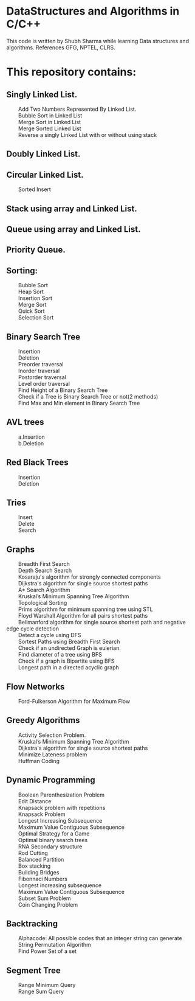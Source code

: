 # DataStructures and Algorithms in C/C++

This code is written by Shubh Sharma while learning Data structures and algorithms.
References GFG, NPTEL, CLRS.

This repository contains:
=========================

Singly Linked List.
----------------
&nbsp;&nbsp;&nbsp;&nbsp;&nbsp;&nbsp;&nbsp;&nbsp;Add Two Numbers Represented By Linked List.<br />
&nbsp;&nbsp;&nbsp;&nbsp;&nbsp;&nbsp;&nbsp;&nbsp;Bubble Sort in Linked List<br />
&nbsp;&nbsp;&nbsp;&nbsp;&nbsp;&nbsp;&nbsp;&nbsp;Merge Sort in Linked List<br />
&nbsp;&nbsp;&nbsp;&nbsp;&nbsp;&nbsp;&nbsp;&nbsp;Merge Sorted Linked List<br />
&nbsp;&nbsp;&nbsp;&nbsp;&nbsp;&nbsp;&nbsp;&nbsp;Reverse a singly Linked List with or without using stack<br />

Doubly Linked List.
----------------

Circular Linked List.
----------------
&nbsp;&nbsp;&nbsp;&nbsp;&nbsp;&nbsp;&nbsp;&nbsp;Sorted Insert<br />

Stack using array and Linked List.
--------------------------------

Queue using array and Linked List.
----------------------------------------

Priority Queue.
----------------

Sorting:
--------
&nbsp;&nbsp;&nbsp;&nbsp;&nbsp;&nbsp;&nbsp;&nbsp;Bubble Sort<br />
&nbsp;&nbsp;&nbsp;&nbsp;&nbsp;&nbsp;&nbsp;&nbsp;Heap Sort<br />
&nbsp;&nbsp;&nbsp;&nbsp;&nbsp;&nbsp;&nbsp;&nbsp;Insertion Sort<br />
&nbsp;&nbsp;&nbsp;&nbsp;&nbsp;&nbsp;&nbsp;&nbsp;Merge Sort<br />
&nbsp;&nbsp;&nbsp;&nbsp;&nbsp;&nbsp;&nbsp;&nbsp;Quick Sort<br />
&nbsp;&nbsp;&nbsp;&nbsp;&nbsp;&nbsp;&nbsp;&nbsp;Selection Sort<br />

Binary Search Tree
----------------
&nbsp;&nbsp;&nbsp;&nbsp;&nbsp;&nbsp;&nbsp;&nbsp;Insertion<br />
&nbsp;&nbsp;&nbsp;&nbsp;&nbsp;&nbsp;&nbsp;&nbsp;Deletion<br />
&nbsp;&nbsp;&nbsp;&nbsp;&nbsp;&nbsp;&nbsp;&nbsp;Preorder traversal<br />
&nbsp;&nbsp;&nbsp;&nbsp;&nbsp;&nbsp;&nbsp;&nbsp;Inorder traversal<br />
&nbsp;&nbsp;&nbsp;&nbsp;&nbsp;&nbsp;&nbsp;&nbsp;Postorder traversal<br />
&nbsp;&nbsp;&nbsp;&nbsp;&nbsp;&nbsp;&nbsp;&nbsp;Level order traversal<br />
&nbsp;&nbsp;&nbsp;&nbsp;&nbsp;&nbsp;&nbsp;&nbsp;Find Height of a Binary Search Tree<br />
&nbsp;&nbsp;&nbsp;&nbsp;&nbsp;&nbsp;&nbsp;&nbsp;Check if a Tree is Binary Search Tree or not(2 methods)<br />
&nbsp;&nbsp;&nbsp;&nbsp;&nbsp;&nbsp;&nbsp;&nbsp;Find Max and Min element in Binary Search Tree<br />

AVL trees
--------
&nbsp;&nbsp;&nbsp;&nbsp;&nbsp;&nbsp;&nbsp;&nbsp;a.Insertion<br />
&nbsp;&nbsp;&nbsp;&nbsp;&nbsp;&nbsp;&nbsp;&nbsp;b.Deletion<br />

Red Black Trees
--------
&nbsp;&nbsp;&nbsp;&nbsp;&nbsp;&nbsp;&nbsp;&nbsp;Insertion<br />
&nbsp;&nbsp;&nbsp;&nbsp;&nbsp;&nbsp;&nbsp;&nbsp;Deletion<br />

Tries
--------
&nbsp;&nbsp;&nbsp;&nbsp;&nbsp;&nbsp;&nbsp;&nbsp;Insert<br />
&nbsp;&nbsp;&nbsp;&nbsp;&nbsp;&nbsp;&nbsp;&nbsp;Delete<br />
&nbsp;&nbsp;&nbsp;&nbsp;&nbsp;&nbsp;&nbsp;&nbsp;Search<br />

Graphs
--------
&nbsp;&nbsp;&nbsp;&nbsp;&nbsp;&nbsp;&nbsp;&nbsp;Breadth First Search<br />
&nbsp;&nbsp;&nbsp;&nbsp;&nbsp;&nbsp;&nbsp;&nbsp;Depth Search Search<br />
&nbsp;&nbsp;&nbsp;&nbsp;&nbsp;&nbsp;&nbsp;&nbsp;Kosaraju's algorithm for strongly connected components<br />
&nbsp;&nbsp;&nbsp;&nbsp;&nbsp;&nbsp;&nbsp;&nbsp;Dijkstra's algorithm for single source shortest paths<br />
&nbsp;&nbsp;&nbsp;&nbsp;&nbsp;&nbsp;&nbsp;&nbsp;A* Search Algorithm <br />
&nbsp;&nbsp;&nbsp;&nbsp;&nbsp;&nbsp;&nbsp;&nbsp;Kruskal’s Minimum Spanning Tree Algorithm<br />
&nbsp;&nbsp;&nbsp;&nbsp;&nbsp;&nbsp;&nbsp;&nbsp;Topological Sorting<br />
&nbsp;&nbsp;&nbsp;&nbsp;&nbsp;&nbsp;&nbsp;&nbsp;Prims algorithm for minimum spanning tree using STL<br />
&nbsp;&nbsp;&nbsp;&nbsp;&nbsp;&nbsp;&nbsp;&nbsp;Floyd Warshall Algorithm for all pairs shortest paths<br />
&nbsp;&nbsp;&nbsp;&nbsp;&nbsp;&nbsp;&nbsp;&nbsp;Bellmanford algorithm for single source shortest path and negative edge cycle detection<br />
&nbsp;&nbsp;&nbsp;&nbsp;&nbsp;&nbsp;&nbsp;&nbsp;Detect a cycle using DFS<br />
&nbsp;&nbsp;&nbsp;&nbsp;&nbsp;&nbsp;&nbsp;&nbsp;Sortest Paths using Breadth First Search<br />
&nbsp;&nbsp;&nbsp;&nbsp;&nbsp;&nbsp;&nbsp;&nbsp;Check if an undirected Graph is eulerian.<br />
&nbsp;&nbsp;&nbsp;&nbsp;&nbsp;&nbsp;&nbsp;&nbsp;Find diameter of a tree using BFS<br />
&nbsp;&nbsp;&nbsp;&nbsp;&nbsp;&nbsp;&nbsp;&nbsp;Check if a graph is Bipartite using BFS<br />
&nbsp;&nbsp;&nbsp;&nbsp;&nbsp;&nbsp;&nbsp;&nbsp;Longest path in a directed acyclic graph<br />

Flow Networks
------------
&nbsp;&nbsp;&nbsp;&nbsp;&nbsp;&nbsp;&nbsp;&nbsp;Ford-Fulkerson Algorithm for Maximum Flow<br />

Greedy Algorithms
----------------
&nbsp;&nbsp;&nbsp;&nbsp;&nbsp;&nbsp;&nbsp;&nbsp;Activity Selection Problem.<br />
&nbsp;&nbsp;&nbsp;&nbsp;&nbsp;&nbsp;&nbsp;&nbsp;Kruskal’s Minimum Spanning Tree Algorithm<br />
&nbsp;&nbsp;&nbsp;&nbsp;&nbsp;&nbsp;&nbsp;&nbsp;Dijkstra's algorithm for single source shortest paths<br />
&nbsp;&nbsp;&nbsp;&nbsp;&nbsp;&nbsp;&nbsp;&nbsp;Minimize Lateness problem<br />
&nbsp;&nbsp;&nbsp;&nbsp;&nbsp;&nbsp;&nbsp;&nbsp;Huffman Coding<br />

Dynamic Programming
----------------
&nbsp;&nbsp;&nbsp;&nbsp;&nbsp;&nbsp;&nbsp;&nbsp;Boolean Parenthesization Problem<br />
&nbsp;&nbsp;&nbsp;&nbsp;&nbsp;&nbsp;&nbsp;&nbsp;Edit Distance<br />
&nbsp;&nbsp;&nbsp;&nbsp;&nbsp;&nbsp;&nbsp;&nbsp;Knapsack problem with repetitions<br />
&nbsp;&nbsp;&nbsp;&nbsp;&nbsp;&nbsp;&nbsp;&nbsp;Knapsack Problem<br />
&nbsp;&nbsp;&nbsp;&nbsp;&nbsp;&nbsp;&nbsp;&nbsp;Longest Increasing Subsequence<br />
&nbsp;&nbsp;&nbsp;&nbsp;&nbsp;&nbsp;&nbsp;&nbsp;Maximum Value Contiguous Subsequence<br />
&nbsp;&nbsp;&nbsp;&nbsp;&nbsp;&nbsp;&nbsp;&nbsp;Optimal Strategy for a Game<br />
&nbsp;&nbsp;&nbsp;&nbsp;&nbsp;&nbsp;&nbsp;&nbsp;Optimal binary search trees<br />
&nbsp;&nbsp;&nbsp;&nbsp;&nbsp;&nbsp;&nbsp;&nbsp;RNA Secondary structure<br />
&nbsp;&nbsp;&nbsp;&nbsp;&nbsp;&nbsp;&nbsp;&nbsp;Rod Cutting<br />
&nbsp;&nbsp;&nbsp;&nbsp;&nbsp;&nbsp;&nbsp;&nbsp;Balanced Partition<br />
&nbsp;&nbsp;&nbsp;&nbsp;&nbsp;&nbsp;&nbsp;&nbsp;Box stacking<br />
&nbsp;&nbsp;&nbsp;&nbsp;&nbsp;&nbsp;&nbsp;&nbsp;Building Bridges<br />
&nbsp;&nbsp;&nbsp;&nbsp;&nbsp;&nbsp;&nbsp;&nbsp;Fibonnaci Numbers<br />
&nbsp;&nbsp;&nbsp;&nbsp;&nbsp;&nbsp;&nbsp;&nbsp;Longest increasing subsequence<br />
&nbsp;&nbsp;&nbsp;&nbsp;&nbsp;&nbsp;&nbsp;&nbsp;Maximum Value Contiguous Subsequence<br />
&nbsp;&nbsp;&nbsp;&nbsp;&nbsp;&nbsp;&nbsp;&nbsp;Subset Sum Problem<br />
&nbsp;&nbsp;&nbsp;&nbsp;&nbsp;&nbsp;&nbsp;&nbsp;Coin Changing Problem<br />


Backtracking
-------------
&nbsp;&nbsp;&nbsp;&nbsp;&nbsp;&nbsp;&nbsp;&nbsp;Alphacode: All possible codes that an integer string can generate<br />
&nbsp;&nbsp;&nbsp;&nbsp;&nbsp;&nbsp;&nbsp;&nbsp;String Permutation Algorithm<br />
&nbsp;&nbsp;&nbsp;&nbsp;&nbsp;&nbsp;&nbsp;&nbsp;Find Power Set of a set<br />

Segment Tree
-------------
&nbsp;&nbsp;&nbsp;&nbsp;&nbsp;&nbsp;&nbsp;&nbsp;Range Minimum Query<br />
&nbsp;&nbsp;&nbsp;&nbsp;&nbsp;&nbsp;&nbsp;&nbsp;Range Sum Query<br />

